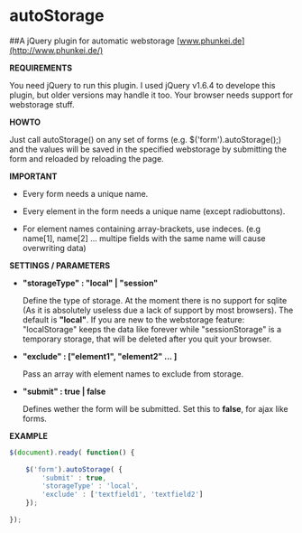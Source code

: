 autoStorage
===========
##A jQuery plugin for automatic webstorage
[www.phunkei.de](http://www.phunkei.de/)

**REQUIREMENTS**

You need jQuery to run this plugin. I used jQuery v1.6.4 to develope this plugin, but older versions may handle it too. Your browser needs support for webstorage stuff.


**HOWTO**

Just call autoStorage() on any set of forms (e.g. $('form').autoStorage();) and the values will be saved in the specified webstorage by submitting the form and reloaded by reloading the page.


**IMPORTANT**

*	Every form needs a unique name.

*	Every element in the form needs a unique name (except radiobuttons).

*	For element names containing array-brackets, use indeces. (e.g name[1], name[2] ... multipe fields with the same name will cause overwriting data)


**SETTINGS / PARAMETERS**

*	**"storageType" : "local" | "session"**

	Define the type of storage. At the moment there is no support for sqlite (As it is absolutely useless due a lack of support by most browsers).
	The default is **"local"**. If you are new to the webstorage feature: "localStorage" keeps the data like forever while "sessionStorage" is a temporary storage, that will be deleted after you quit your browser.
	
*	**"exclude" : ["element1", "element2" ... ]**

	Pass an array with element names to exclude from storage.
	
*	**"submit" : true | false**

	Defines wether the form will be submitted. Set this to **false**, for ajax like forms.

	
**EXAMPLE**

```javascript
$(document).ready( function() {
	
	$('form').autoStorage( {
		'submit' : true,
		'storageType' : 'local',
		'exclude' : ['textfield1', 'textfield2']
	});
	
});
```